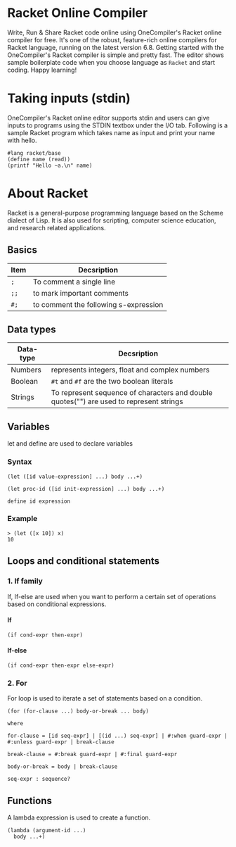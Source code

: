 # Racket Online Compiler

Write, Run & Share Racket code online using OneCompiler's Racket online compiler for free. It's one of the robust, feature-rich online compilers for Racket language, running on the latest version 6.8. Getting started with the OneCompiler's Racket compiler is simple and pretty fast. The editor shows sample boilerplate code when you choose language as `Racket` and start coding. Happy learning!

# Taking inputs (stdin)

OneCompiler's Racket online editor supports stdin and users can give inputs to programs using the STDIN textbox under the I/O tab. Following is a sample Racket program which takes name as input and print your name with hello.

```racket
#lang racket/base
(define name (read))                
(printf "Hello ~a.\n" name)   
```
# About Racket

Racket is a general-purpose programming language based on the Scheme dialect of Lisp. It is also used for scripting, computer science education, and research related applications.

## Basics

| Item | Decsription|
|----|----|
|`;` | To comment a single line|
|`;;`| to mark important comments|
|`#;`| to comment the following s-expression|

## Data types

| Data-type | Decsription|
|----|----|
|Numbers| represents integers, float and complex numbers|
|Boolean| `#t` and `#f` are the two boolean literals|
|Strings| To represent sequence of characters and double quotes("") are used to represent strings|

## Variables

let  and define are used to declare  variables

### Syntax

```racket
(let ([id value-expression] ...) body ...+)

(let proc-id ([id init-expression] ...) body ...+)
```

```racket
define id expression
```

### Example

```racket
> (let ([x 10]) x)
10
```
## Loops and conditional statements

### 1. If family

If, If-else are used when you want to perform a certain set of operations based on conditional expressions.

#### If
```racket
(if cond-expr then-expr)
```

#### If-else
```racket
(if cond-expr then-expr else-expr)
```

### 2. For

For loop is used to iterate a set of statements based on a condition.


```racket
(for (for-clause ...) body-or-break ... body)
```
```
where 

for-clause = [id seq-expr] | [(id ...) seq-expr] | #:when guard-expr | #:unless guard-expr | break-clause
 	 	 	 	 
break-clause = #:break guard-expr | #:final guard-expr
 	 	 	 	 
body-or-break = body | break-clause

seq-expr : sequence?
```


## Functions

A lambda expression is used to create a function. 

```racket
(lambda (argument-id ...)
  body ...+)
```